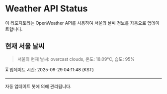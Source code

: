 
# Weather API Status

이 리포지토리는 OpenWeather API를 사용하여 서울의 날씨 정보를 자동으로 업데이트합니다.

## 현재 서울 날씨
> 서울의 현재 날씨: overcast clouds, 온도: 18.09°C, 습도: 95%

⏳ 업데이트 시간: 2025-09-29 04:11:48 (KST)

---
자동 업데이트 봇에 의해 관리됩니다.
